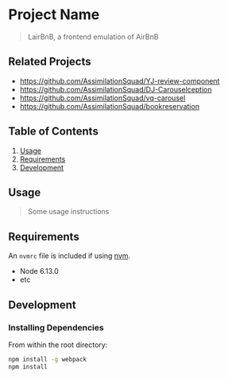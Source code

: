 # Project Name

> LairBnB, a frontend emulation of AirBnB

## Related Projects

  - https://github.com/AssimilationSquad/YJ-review-component
  - https://github.com/AssimilationSquad/DJ-Carouselception
  - https://github.com/AssimilationSquad/vq-carousel
  - https://github.com/AssimilationSquad/bookreservation

## Table of Contents

1. [Usage](#Usage)
1. [Requirements](#requirements)
1. [Development](#development)

## Usage

> Some usage instructions

## Requirements

An `nvmrc` file is included if using [nvm](https://github.com/creationix/nvm).

- Node 6.13.0
- etc

## Development

### Installing Dependencies

From within the root directory:

```sh
npm install -g webpack
npm install
```
